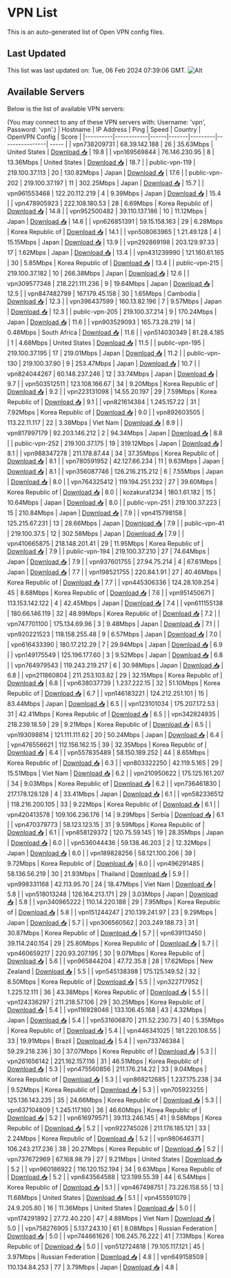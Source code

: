 # VPN List

This is an auto-generated list of Open VPN config files.

## Last Updated

This list was last updated on: Tue, 06 Feb 2024 07:39:06 GMT.
![Alt](https://repobeats.axiom.co/api/embed/186b98318ef1479477931607c1ad7d823f12451f.svg "Repobeats analytics image")

## Available Servers

Below is the list of available VPN servers:

(You may connect to any of these VPN servers with: Username: 'vpn', Password: 'vpn'.)
| Hostname | IP Address | Ping | Speed | Country | OpenVPN Config | Score |
|----------|------------|------|-------|---------|----------------| ----- |
| vpn738209731 | 68.39.142.188 | 26 | 35.63Mbps | United States | [Download 📥](./configs/server_0_US.ovpn) | 19.8 |
| vpn169569844 | 76.146.230.95 | 8 | 13.36Mbps | United States | [Download 📥](./configs/server_1_US.ovpn) | 18.7 |
| public-vpn-119 | 219.100.37.113 | 20 | 130.82Mbps | Japan | [Download 📥](./configs/server_2_JP.ovpn) | 17.6 |
| public-vpn-202 | 219.100.37.197 | 11 | 302.25Mbps | Japan | [Download 📥](./configs/server_3_JP.ovpn) | 15.7 |
| vpn961553468 | 122.20.112.219 | 4 | 9.39Mbps | Japan | [Download 📥](./configs/server_4_JP.ovpn) | 15.4 |
| vpn478905923 | 222.108.180.53 | 28 | 6.69Mbps | Korea Republic of | [Download 📥](./configs/server_5_KR.ovpn) | 14.8 |
| vpn952500482 | 39.110.137.186 | 10 | 11.12Mbps | Japan | [Download 📥](./configs/server_6_JP.ovpn) | 14.6 |
| vpn626851391 | 59.15.158.163 | 29 | 6.28Mbps | Korea Republic of | [Download 📥](./configs/server_7_KR.ovpn) | 14.1 |
| vpn508063965 | 1.21.49.128 | 4 | 15.15Mbps | Japan | [Download 📥](./configs/server_8_JP.ovpn) | 13.9 |
| vpn292869198 | 203.129.97.33 | 17 | 1.62Mbps | Japan | [Download 📥](./configs/server_9_JP.ovpn) | 13.4 |
| vpn431239990 | 121.160.61.165 | 30 | 5.85Mbps | Korea Republic of | [Download 📥](./configs/server_10_KR.ovpn) | 13.4 |
| public-vpn-215 | 219.100.37.182 | 10 | 266.38Mbps | Japan | [Download 📥](./configs/server_11_JP.ovpn) | 12.6 |
| vpn309577348 | 218.221.111.236 | 9 | 19.64Mbps | Japan | [Download 📥](./configs/server_12_JP.ovpn) | 12.5 |
| vpn847482799 | 167.179.45.158 | 30 | 1.65Mbps | Cambodia | [Download 📥](./configs/server_13_KH.ovpn) | 12.3 |
| vpn396437599 | 160.13.82.196 | 7 | 9.57Mbps | Japan | [Download 📥](./configs/server_14_JP.ovpn) | 12.3 |
| public-vpn-205 | 219.100.37.214 | 9 | 170.24Mbps | Japan | [Download 📥](./configs/server_15_JP.ovpn) | 11.6 |
| vpn903529093 | 165.73.28.219 | 14 | 0.48Mbps | South Africa | [Download 📥](./configs/server_16_ZA.ovpn) | 11.6 |
| vpn514030349 | 81.28.4.185 | 1 | 4.68Mbps | United States | [Download 📥](./configs/server_17_US.ovpn) | 11.5 |
| public-vpn-195 | 219.100.37.195 | 17 | 219.01Mbps | Japan | [Download 📥](./configs/server_18_JP.ovpn) | 11.2 |
| public-vpn-130 | 219.100.37.90 | 9 | 253.47Mbps | Japan | [Download 📥](./configs/server_19_JP.ovpn) | 10.7 |
| vpn824044267 | 60.148.237.246 | 12 | 33.74Mbps | Japan | [Download 📥](./configs/server_20_JP.ovpn) | 9.7 |
| vpn503512511 | 123.108.166.67 | 34 | 9.20Mbps | Korea Republic of | [Download 📥](./configs/server_21_KR.ovpn) | 9.2 |
| vpn223131098 | 14.55.20.197 | 29 | 7.59Mbps | Korea Republic of | [Download 📥](./configs/server_22_KR.ovpn) | 9.1 |
| vpn821614384 | 1.245.157.22 | 31 | 7.92Mbps | Korea Republic of | [Download 📥](./configs/server_23_KR.ovpn) | 9.0 |
| vpn892603505 | 113.22.11.117 | 22 | 3.38Mbps | Viet Nam | [Download 📥](./configs/server_24_VN.ovpn) | 8.9 |
| vpn817997179 | 92.203.146.212 | 2 | 94.34Mbps | Japan | [Download 📥](./configs/server_25_JP.ovpn) | 8.8 |
| public-vpn-252 | 219.100.37.175 | 19 | 319.12Mbps | Japan | [Download 📥](./configs/server_26_JP.ovpn) | 8.1 |
| vpn988347278 | 211.178.87.44 | 34 | 37.35Mbps | Korea Republic of | [Download 📥](./configs/server_27_KR.ovpn) | 8.1 |
| vpn780591952 | 42.127.66.234 | 11 | 9.63Mbps | Japan | [Download 📥](./configs/server_28_JP.ovpn) | 8.1 |
| vpn356087746 | 126.216.215.212 | 6 | 7.55Mbps | Japan | [Download 📥](./configs/server_29_JP.ovpn) | 8.0 |
| vpn764325412 | 119.194.251.232 | 27 | 39.60Mbps | Korea Republic of | [Download 📥](./configs/server_30_KR.ovpn) | 8.0 |
| kozakura1234 | 180.1.61.182 | 15 | 10.64Mbps | Japan | [Download 📥](./configs/server_31_JP.ovpn) | 8.0 |
| public-vpn-251 | 219.100.37.223 | 15 | 210.84Mbps | Japan | [Download 📥](./configs/server_32_JP.ovpn) | 7.9 |
| vpn415798158 | 125.215.67.231 | 13 | 28.66Mbps | Japan | [Download 📥](./configs/server_33_JP.ovpn) | 7.9 |
| public-vpn-41 | 219.100.37.5 | 12 | 302.58Mbps | Japan | [Download 📥](./configs/server_34_JP.ovpn) | 7.9 |
| vpn410665875 | 218.148.201.41 | 29 | 11.95Mbps | Korea Republic of | [Download 📥](./configs/server_35_KR.ovpn) | 7.9 |
| public-vpn-194 | 219.100.37.210 | 27 | 74.64Mbps | Japan | [Download 📥](./configs/server_36_JP.ovpn) | 7.9 |
| vpn937601755 | 27.94.75.214 | 4 | 67.61Mbps | Japan | [Download 📥](./configs/server_37_JP.ovpn) | 7.7 |
| vpn198521755 | 220.84.1.91 | 27 | 40.46Mbps | Korea Republic of | [Download 📥](./configs/server_38_KR.ovpn) | 7.7 |
| vpn445306336 | 124.28.109.254 | 45 | 8.68Mbps | Korea Republic of | [Download 📥](./configs/server_39_KR.ovpn) | 7.6 |
| vpn951450671 | 113.153.142.122 | 4 | 42.45Mbps | Japan | [Download 📥](./configs/server_40_JP.ovpn) | 7.4 |
| vpn611155138 | 180.66.146.119 | 32 | 48.99Mbps | Korea Republic of | [Download 📥](./configs/server_41_KR.ovpn) | 7.2 |
| vpn747701100 | 175.134.69.96 | 3 | 9.48Mbps | Japan | [Download 📥](./configs/server_42_JP.ovpn) | 7.1 |
| vpn920221523 | 118.158.255.48 | 9 | 6.57Mbps | Japan | [Download 📥](./configs/server_43_JP.ovpn) | 7.0 |
| vpn616433390 | 180.17.212.29 | 7 | 29.94Mbps | Japan | [Download 📥](./configs/server_44_JP.ovpn) | 6.9 |
| vpn149175549 | 125.196.177.60 | 3 | 9.52Mbps | Japan | [Download 📥](./configs/server_45_JP.ovpn) | 6.8 |
| vpn764979543 | 119.243.219.217 | 6 | 30.98Mbps | Japan | [Download 📥](./configs/server_46_JP.ovpn) | 6.8 |
| vpn211860804 | 211.253.103.82 | 29 | 32.15Mbps | Korea Republic of | [Download 📥](./configs/server_47_KR.ovpn) | 6.8 |
| vpn638037739 | 1.237.222.15 | 32 | 51.10Mbps | Korea Republic of | [Download 📥](./configs/server_48_KR.ovpn) | 6.7 |
| vpn146183221 | 124.212.251.101 | 15 | 83.44Mbps | Japan | [Download 📥](./configs/server_49_JP.ovpn) | 6.5 |
| vpn123101034 | 175.207.172.53 | 31 | 42.41Mbps | Korea Republic of | [Download 📥](./configs/server_50_KR.ovpn) | 6.5 |
| vpn342824935 | 218.239.18.59 | 29 | 9.21Mbps | Korea Republic of | [Download 📥](./configs/server_51_KR.ovpn) | 6.5 |
| vpn193098814 | 121.111.111.62 | 20 | 50.24Mbps | Japan | [Download 📥](./configs/server_52_JP.ovpn) | 6.4 |
| vpn476556621 | 112.156.162.15 | 39 | 32.35Mbps | Korea Republic of | [Download 📥](./configs/server_53_KR.ovpn) | 6.4 |
| vpn557835489 | 58.150.189.252 | 44 | 8.65Mbps | Korea Republic of | [Download 📥](./configs/server_54_KR.ovpn) | 6.3 |
| vpn803322250 | 42.119.5.165 | 29 | 15.51Mbps | Viet Nam | [Download 📥](./configs/server_55_VN.ovpn) | 6.2 |
| vpn210950622 | 175.125.161.207 | 34 | 9.03Mbps | Korea Republic of | [Download 📥](./configs/server_56_KR.ovpn) | 6.2 |
| vpn736461830 | 217.178.128.128 | 4 | 33.41Mbps | Japan | [Download 📥](./configs/server_57_JP.ovpn) | 6.1 |
| vpn582336512 | 118.216.200.105 | 33 | 9.22Mbps | Korea Republic of | [Download 📥](./configs/server_58_KR.ovpn) | 6.1 |
| vpn420413578 | 109.106.236.176 | 14 | 9.29Mbps | Serbia | [Download 📥](./configs/server_59_RS.ovpn) | 6.1 |
| vpn470379773 | 58.123.123.15 | 31 | 9.59Mbps | Korea Republic of | [Download 📥](./configs/server_60_KR.ovpn) | 6.1 |
| vpn858129372 | 120.75.59.145 | 19 | 28.35Mbps | Japan | [Download 📥](./configs/server_61_JP.ovpn) | 6.0 |
| vpn536044436 | 59.138.46.203 | 2 | 12.32Mbps | Japan | [Download 📥](./configs/server_62_JP.ovpn) | 6.0 |
| vpn189828256 | 58.121.100.206 | 39 | 9.72Mbps | Korea Republic of | [Download 📥](./configs/server_63_KR.ovpn) | 6.0 |
| vpn496291485 | 58.136.56.219 | 30 | 21.93Mbps | Thailand | [Download 📥](./configs/server_64_TH.ovpn) | 5.9 |
| vpn998331168 | 42.113.95.70 | 24 | 18.47Mbps | Viet Nam | [Download 📥](./configs/server_65_VN.ovpn) | 5.8 |
| vpn518013248 | 126.164.213.171 | 29 | 3.03Mbps | Japan | [Download 📥](./configs/server_66_JP.ovpn) | 5.8 |
| vpn340965222 | 110.14.220.188 | 29 | 7.95Mbps | Korea Republic of | [Download 📥](./configs/server_67_KR.ovpn) | 5.8 |
| vpn151244247 | 210.139.241.97 | 23 | 9.29Mbps | Japan | [Download 📥](./configs/server_68_JP.ovpn) | 5.7 |
| vpn306560562 | 203.249.188.73 | 31 | 30.87Mbps | Korea Republic of | [Download 📥](./configs/server_69_KR.ovpn) | 5.7 |
| vpn639113450 | 39.114.240.154 | 29 | 25.80Mbps | Korea Republic of | [Download 📥](./configs/server_70_KR.ovpn) | 5.7 |
| vpn460659217 | 220.93.207.195 | 30 | 9.07Mbps | Korea Republic of | [Download 📥](./configs/server_71_KR.ovpn) | 5.6 |
| vpn965844204 | 47.72.35.8 | 28 | 17.62Mbps | New Zealand | [Download 📥](./configs/server_72_NZ.ovpn) | 5.5 |
| vpn545138398 | 175.125.149.52 | 32 | 8.50Mbps | Korea Republic of | [Download 📥](./configs/server_73_KR.ovpn) | 5.5 |
| vpn322717952 | 1.225.12.111 | 36 | 43.38Mbps | Korea Republic of | [Download 📥](./configs/server_74_KR.ovpn) | 5.5 |
| vpn124336297 | 211.218.57.106 | 29 | 30.25Mbps | Korea Republic of | [Download 📥](./configs/server_75_KR.ovpn) | 5.4 |
| vpn116928046 | 133.106.45.168 | 43 | 4.32Mbps | Japan | [Download 📥](./configs/server_76_JP.ovpn) | 5.4 |
| vpn531606870 | 211.52.230.73 | 40 | 5.35Mbps | Korea Republic of | [Download 📥](./configs/server_77_KR.ovpn) | 5.4 |
| vpn446341025 | 181.220.108.55 | 33 | 19.91Mbps | Brazil | [Download 📥](./configs/server_78_BR.ovpn) | 5.4 |
| vpn733746384 | 59.29.218.236 | 30 | 37.07Mbps | Korea Republic of | [Download 📥](./configs/server_79_KR.ovpn) | 5.3 |
| vpn261656142 | 221.162.157.116 | 31 | 46.51Mbps | Korea Republic of | [Download 📥](./configs/server_80_KR.ovpn) | 5.3 |
| vpn475560856 | 211.176.214.22 | 33 | 9.04Mbps | Korea Republic of | [Download 📥](./configs/server_81_KR.ovpn) | 5.3 |
| vpn868212685 | 1.237.175.238 | 34 | 9.52Mbps | Korea Republic of | [Download 📥](./configs/server_82_KR.ovpn) | 5.3 |
| vpn705923255 | 125.136.143.235 | 35 | 24.66Mbps | Korea Republic of | [Download 📥](./configs/server_83_KR.ovpn) | 5.3 |
| vpn637104809 | 1.245.117.160 | 36 | 46.60Mbps | Korea Republic of | [Download 📥](./configs/server_84_KR.ovpn) | 5.2 |
| vpn616979571 | 39.113.246.145 | 41 | 9.58Mbps | Korea Republic of | [Download 📥](./configs/server_85_KR.ovpn) | 5.2 |
| vpn922745026 | 211.176.185.121 | 33 | 2.24Mbps | Korea Republic of | [Download 📥](./configs/server_86_KR.ovpn) | 5.2 |
| vpn980646371 | 106.243.217.236 | 38 | 20.27Mbps | Korea Republic of | [Download 📥](./configs/server_87_KR.ovpn) | 5.2 |
| vpn737672969 | 67.168.98.79 | 27 | 9.21Mbps | United States | [Download 📥](./configs/server_88_US.ovpn) | 5.2 |
| vpn960186922 | 116.120.152.194 | 34 | 9.63Mbps | Korea Republic of | [Download 📥](./configs/server_89_KR.ovpn) | 5.2 |
| vpn843564588 | 123.199.55.39 | 44 | 6.54Mbps | Korea Republic of | [Download 📥](./configs/server_90_KR.ovpn) | 5.1 |
| vpn467498751 | 73.226.158.55 | 13 | 11.68Mbps | United States | [Download 📥](./configs/server_91_US.ovpn) | 5.1 |
| vpn455591079 | 24.9.205.80 | 16 | 11.36Mbps | United States | [Download 📥](./configs/server_92_US.ovpn) | 5.0 |
| vpn174291892 | 27.72.40.220 | 47 | 4.88Mbps | Viet Nam | [Download 📥](./configs/server_93_VN.ovpn) | 5.0 |
| vpn758276905 | 5.137.243.10 | 61 | 8.08Mbps | Russian Federation | [Download 📥](./configs/server_94_RU.ovpn) | 5.0 |
| vpn744661626 | 106.245.76.222 | 41 | 7.13Mbps | Korea Republic of | [Download 📥](./configs/server_95_KR.ovpn) | 5.0 |
| vpn512724818 | 79.105.117.121 | 45 | 3.97Mbps | Russian Federation | [Download 📥](./configs/server_96_RU.ovpn) | 4.8 |
| vpn649158509 | 110.134.84.253 | 77 | 3.79Mbps | Japan | [Download 📥](./configs/server_97_JP.ovpn) | 4.8 |
